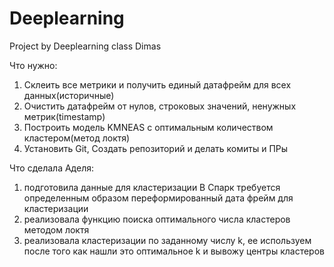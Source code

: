 # Deeplearning
Project by Deeplearning class Dimas

Что нужно:
1. Склеить все метрики и получить единый датафрейм для всех данных(историчные)
2. Очистить датафрейм от нулов, строковых значений, ненужных метрик(timestamp)
3. Построить модель KMNEAS с оптимальным количеством кластером(метод локтя)
4. Установить Git, Создать репозиторий
и делать комиты и ПРы 

Что сделала Аделя:
1) подготовила данные для кластеризации
В Спарк требуется определенным образом переформированный дата фрейм для кластеризации
2) реализовала функцию поиска оптимального числа кластеров методом локтя
3) реализовала кластеризации по заданному числу k, ее используем после того как нашли 
это оптимальное k и вывожу центры кластеров
